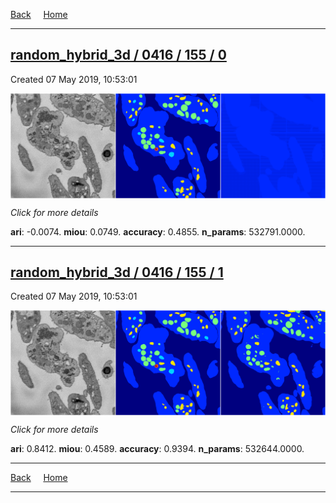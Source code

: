 
[Back](..)&nbsp;&nbsp;&nbsp;&nbsp;&nbsp;[Home](https://leapmanlab.github.io/snapshots)

---

<div class="summary"><a href="0"><h2>random_hybrid_3d / 0416 / 155 / 0</h2></a><p>Created 07 May 2019, 10:53:01
</p><a href="0"><img src="0/media/summary.png" align="center"></a><p>
<i>Click for more details</i>
</p></div>

**ari**: -0.0074. **miou**: 0.0749. **accuracy**: 0.4855. **n_params**: 532791.0000. 

---

<div class="summary"><a href="1"><h2>random_hybrid_3d / 0416 / 155 / 1</h2></a><p>Created 07 May 2019, 10:53:01
</p><a href="1"><img src="1/media/summary.png" align="center"></a><p>
<i>Click for more details</i>
</p></div>

**ari**: 0.8412. **miou**: 0.4589. **accuracy**: 0.9394. **n_params**: 532644.0000. 

---

[Back](..)&nbsp;&nbsp;&nbsp;&nbsp;&nbsp;[Home](https://leapmanlab.github.io/snapshots)

---